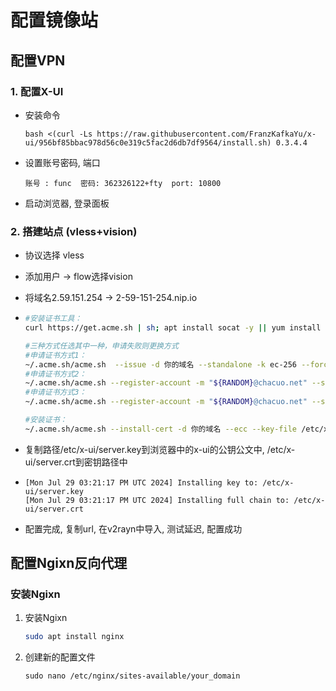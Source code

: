 # 配置镜像站

## 配置VPN

### 1. 配置X-UI

- 安装命令

  ```bash <(curl -Ls https://raw.githubusercontent.com/FranzKafkaYu/x-ui/956bf85bbac978d56c0e319c5fac2d6db7df9564/install.sh) 0.3.4.4```

- 设置账号密码, 端口

  ```账号 : func  密码: 362326122+fty  port: 10800```

- 启动浏览器, 登录面板

### 2. 搭建站点 (vless+vision)

- 协议选择 vless

- 添加用户 -> flow选择vision

- 将域名2.59.151.254 -> 2-59-151-254.nip.io

- ```bash
  #安装证书工具：
  curl https://get.acme.sh | sh; apt install socat -y || yum install socat -y; ~/.acme.sh/acme.sh --set-default-ca --server letsencrypt
  
  #三种方式任选其中一种，申请失败则更换方式
  #申请证书方式1： 
  ~/.acme.sh/acme.sh  --issue -d 你的域名 --standalone -k ec-256 --force --insecure
  #申请证书方式2： 
  ~/.acme.sh/acme.sh --register-account -m "${RANDOM}@chacuo.net" --server buypass --force --insecure && ~/.acme.sh/acme.sh  --issue -d 你的域名 --standalone -k ec-256 --force --insecure --server buypass
  #申请证书方式3： 
  ~/.acme.sh/acme.sh --register-account -m "${RANDOM}@chacuo.net" --server zerossl --force --insecure && ~/.acme.sh/acme.sh  --issue -d 你的域名 --standalone -k ec-256 --force --insecure --server zerossl
  
  #安装证书：
  ~/.acme.sh/acme.sh --install-cert -d 你的域名 --ecc --key-file /etc/x-ui/server.key --fullchain-file /etc/x-ui/server.crt
  ```

- 复制路径/etc/x-ui/server.key到浏览器中的x-ui的公钥公文中, /etc/x-ui/server.crt到密钥路径中

- ```
  [Mon Jul 29 03:21:17 PM UTC 2024] Installing key to: /etc/x-ui/server.key
  [Mon Jul 29 03:21:17 PM UTC 2024] Installing full chain to: /etc/x-ui/server.crt
  ```

- 配置完成, 复制url,  在v2rayn中导入, 测试延迟, 配置成功

## 配置Ngixn反向代理

### 安装Ngixn

1. 安装Ngixn

   ```bash
   sudo apt install nginx
   ```

2. 创建新的配置文件
   ```
   sudo nano /etc/nginx/sites-available/your_domain
   ```

   